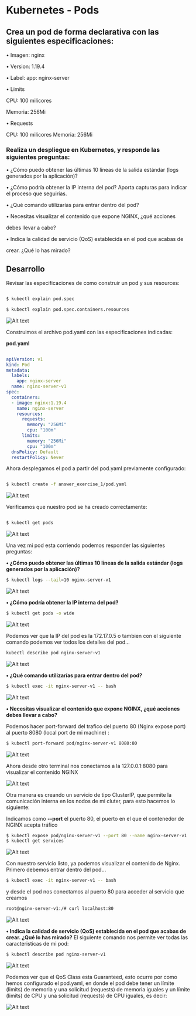 # Kubernetes - Pods 
## Crea un pod de forma declarativa con las siguientes especificaciones:

• Imagen: nginx

• Version: 1.19.4

• Label: app: nginx-server

• Limits

CPU: 100 milicores

Memoria: 256Mi

• Requests

CPU: 100 milicores Memoria: 256Mi

### Realiza un despliegue en Kubernetes, y responde las siguientes preguntas:

• ¿Cómo puedo obtener las últimas 10 líneas de la salida estándar (logs generados por la aplicación)?

• ¿Cómo podría obtener la IP interna del pod? Aporta capturas para indicar el proceso que seguirías.

• ¿Qué comando utilizarías para entrar dentro del pod?

• Necesitas visualizar el contenido que expone NGINX, ¿qué acciones

debes llevar a cabo?

• Indica la calidad de servicio (QoS) establecida en el pod que acabas de

crear. ¿Qué lo has mirado?

## Desarrollo

  

Revisar las especificaciones de como construir un pod y sus resources:

```sh

$ kubectl explain pod.spec

$ kubectl explain pod.spec.containers.resources

```

![Alt text](https://github.com/marbellacovino/kube-exercises/blob/main/hw-02/images/kube1.0.png  "Pod Specs")

  

Construimos el archivo pod.yaml con las especificaciones indicadas:

  
**pod.yaml**

```yaml

apiVersion: v1
kind: Pod
metadata:
  labels:
    app: nginx-server
  name: nginx-server-v1
spec:
  containers:
  - image: nginx:1.19.4
    name: nginx-server
    resources:
      requests:
        memory: "256Mi"
        cpu: "100m"
      limits:
        memory: "256Mi"
        cpu: "100m"
  dnsPolicy: Default
  restartPolicy: Never

```

Ahora desplegamos el pod a partir del pod.yaml previamente configurado:

```sh

$ kubectl create -f answer_exercise_1/pod.yaml

```

![Alt text](https://github.com/marbellacovino/kube-exercises/blob/main/hw-02/images/kube1.1.png  "Created Pod")

  

Verificamos que nuestro pod se ha creado correctamente:

```sh

$ kubectl get pods

```

![Alt text](https://github.com/marbellacovino/kube-exercises/blob/main/hw-02/images/kube1.1.png  "Running Pod")

Una vez mi pod esta corriendo podemos responder las siguientes preguntas:

**• ¿Cómo puedo obtener las últimas 10 líneas de la salida estándar (logs generados por la aplicación)?**
```sh
$ kubectl logs --tail=10 nginx-server-v1
```
![Alt text](https://github.com/marbellacovino/kube-exercises/blob/main/hw-02/images/kube1.3.png  "Logs")

**• ¿Cómo podría obtener la IP interna del pod?**
```sh
$ kubectl get pods -o wide
```
![Alt text](https://github.com/marbellacovino/kube-exercises/blob/main/hw-02/images/kube1.4.png  "Pod Ip")

Podemos ver que la IP del pod es la 172.17.0.5
o tambien con el siguiente comando podemos ver todos los detalles del pod...
```sh
kubectl describe pod nginx-server-v1
```
![Alt text](https://github.com/marbellacovino/kube-exercises/blob/main/hw-02/images/kube1.5.png  "Pod Describe")

**• ¿Qué comando utilizarías para entrar dentro del pod?**
```sh
$ kubectl exec -it nginx-server-v1 -- bash
```
![Alt text](https://github.com/marbellacovino/kube-exercises/blob/main/hw-02/images/kube1.6.png  "Pod Bash")

**• Necesitas visualizar el contenido que expone NGINX, ¿qué acciones debes llevar a cabo?**

Podemos hacer port-forward del trafico del puerto 80 (Nginx expose port) al puerto 8080 (local port de mi machine) :
```sh
$ kubectl port-forward pod/nginx-server-v1 8080:80
```
![Alt text](https://github.com/marbellacovino/kube-exercises/blob/main/hw-02/images/kube1.8.png  "Port Forward")

Ahora desde otro terminal nos conectamos a la 127.0.0.1:8080 para visualizar el contenido NGINX

![Alt text](https://github.com/marbellacovino/kube-exercises/blob/main/hw-02/images/kube1.9.png  "Port Forward")

Otra manera es creando un servicio de tipo ClusterIP, que permite la comunicación interna en los nodos de mi cluter, para esto hacemos lo siguiente:

Indicamos como **--port** el puerto 80, el puerto en el que el contenedor de NGINX acepta tráfico 
```sh
$ kubectl expose pod/nginx-server-v1 --port 80 --name nginx-server-v1
$ kubectl get services
```

![Alt text](https://github.com/marbellacovino/kube-exercises/blob/main/hw-02/images/kube1.12.png  "ClusterIP")

Con nuestro servicio listo, ya podemos visualizar el contenido de Nginx. Primero debemos entrar dentro del pod...
```sh
$ kubectl exec -it nginx-server-v1 -- bash
```
y desde el pod nos conectamos al puerto 80 para acceder al servicio que creamos
```sh
root@nginx-server-v1:/# curl localhost:80
```
![Alt text](https://github.com/marbellacovino/kube-exercises/blob/main/hw-02/images/kube1.13.png  "NGINX")

**• Indica la calidad de servicio (QoS) establecida en el pod que acabas de crear. ¿Qué lo has mirado?**
El siguiente comando nos permite ver todas las caracteristicas de mi pod:
```sh
$ kubectl describe pod nginx-server-v1
```
![Alt text](https://github.com/marbellacovino/kube-exercises/blob/main/hw-02/images/kube1.6.png  "Pod QoS")

Podemos ver que el QoS Class esta Guaranteed, esto ocurre por como hemos configurado el pod.yaml, en donde el pod debe tener un límite (limits) de memoria y una solicitud (requests) de memoria iguales y un límite (limits) de CPU y una solicitud (requests) de CPU iguales, es decir:

![Alt text](https://github.com/marbellacovino/kube-exercises/blob/main/hw-02/images/kube.1.11.png  "pod resources yaml")
